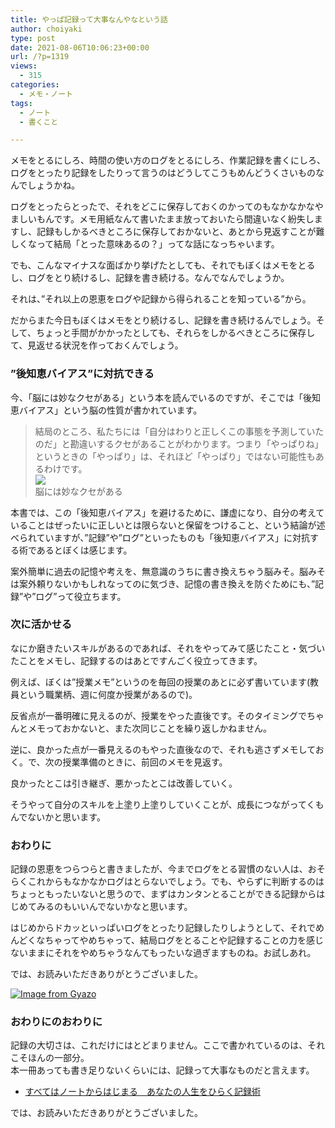 ```yaml
---
title: やっぱ記録って大事なんやなという話
author: choiyaki
type: post
date: 2021-08-06T10:06:23+00:00
url: /?p=1319
views:
  - 315
categories:
  - メモ・ノート
tags:
  - ノート
  - 書くこと

---
```

メモをとるにしろ、時間の使い方のログをとるにしろ、作業記録を書くにしろ、ログをとったり記録をしたりって言うのはどうしてこうもめんどうくさいものなんでしょうかね。

ログをとったらとったで、それをどこに保存しておくのかってのもなかなかなやましいもんです。メモ用紙なんて書いたまま放っておいたら間違いなく紛失しますし、記録もしかるべきところに保存しておかないと、あとから見返すことが難しくなって結局「とった意味あるの？」ってな話になっちゃいます。

でも、こんなマイナスな面ばかり挙げたとしても、それでもぼくはメモをとるし、ログをとり続けるし、記録を書き続ける。なんでなんでしょうか。

それは、”それ以上の恩恵をログや記録から得られることを知っている”から。

だからまた今日もぼくはメモをとり続けるし、記録を書き続けるんでしょう。そして、ちょっと手間がかかったとしても、それらをしかるべきところに保存して、見返せる状況を作っておくんでしょう。

### ”後知恵バイアス”に対抗できる

今、「脳には妙なクセがある」という本を読んでいるのですが、そこでは「後知恵バイアス」という脳の性質が書かれています。

> 結局のところ、私たちには「自分はわりと正しくこの事態を予測していたのだ」と勘違いするクセがあることがわかります。つまり「やっぱりね」というときの「やっぱり」は、それほど「やっぱり」ではない可能性もあるわけです。  
> <a target="_blank" href="https://www.amazon.co.jp/gp/product/B00CU5JXME/ref=as_li_tl?ie=UTF8&#038;camp=247&#038;creative=1211&#038;creativeASIN=B00CU5JXME&#038;linkCode=as2&#038;tag=choiyaki81-22&#038;linkId=9341e3eff6a8fb832222670894385e64" rel="noopener"><img border="0" src="//ws-fe.amazon-adsystem.com/widgets/q?_encoding=UTF8&#038;MarketPlace=JP&#038;ASIN=B00CU5JXME&#038;ServiceVersion=20070822&#038;ID=AsinImage&#038;WS=1&#038;Format=_SL250_&#038;tag=choiyaki81-22" /></a>  
> 脳には妙なクセがある 

本書では、この「後知恵バイアス」を避けるために、謙虚になり、自分の考えていることはぜったいに正しいとは限らないと保留をつけること、という結論が述べられていますが、”記録”や”ログ”といったものも「後知恵バイアス」に対抗する術であるとぼくは感じます。

案外簡単に過去の記憶や考えを、無意識のうちに書き換えちゃう脳みそ。脳みそは案外頼りないかもしれなってのに気づき、記憶の書き換えを防ぐためにも、”記録”や”ログ”って役立ちます。

### 次に活かせる

なにか磨きたいスキルがあるのであれば、それをやってみて感じたこと・気づいたことをメモし、記録するのはあとですんごく役立ってきます。

例えば、ぼくは&#8221;授業メモ&#8221;というのを毎回の授業のあとに必ず書いています(教員という職業柄、週に何度か授業があるので)。

反省点が一番明確に見えるのが、授業をやった直後です。そのタイミングでちゃんとメモっておかないと、また次同じことを繰り返しかねません。

逆に、良かった点が一番見えるのもやった直後なので、それも逃さずメモしておく。で、次の授業準備のときに、前回のメモを見返す。

良かったとこは引き継ぎ、悪かったとこは改善していく。

そうやって自分のスキルを上塗り上塗りしていくことが、成長につながってくもんでないかと思います。

### おわりに

記録の恩恵をつらつらと書きましたが、今までログをとる習慣のない人は、おそらくこれからもなかなかログはとらないでしょう。でも、やらずに判断するのはちょっともったいないと思うので、まずはカンタンとることができる記録からはじめてみるのもいいんでないかなと思います。

はじめからドカッといっぱいログをとったり記録したりしようとして、それでめんどくなちゃってやめちゃって、結局ログをとることや記録することの力を感じないままにそれをやめちゃうなんてもったいな過ぎますものね。お試しあれ。

では、お読みいただきありがとうございました。

[<img src="https://i2.wp.com/i.gyazo.com/0d641032c52d3eeba1a25116da15b919.jpg?w=660&#038;ssl=1" alt="Image from Gyazo" data-recalc-dims="1" />][1]

### おわりにのおわりに

記録の大切さは、これだけにはとどまりません。ここで書かれているのは、それこそほんの一部分。  
本一冊あっても書き足りないくらいには、記録って大事なものだと言えます。

  * [すべてはノートからはじまる　あなたの人生をひらく記録術][2]

では、お読みいただきありがとうございました。

 [1]: https://gyazo.com/0d641032c52d3eeba1a25116da15b919
 [2]: https://amzn.to/2WZqDMM